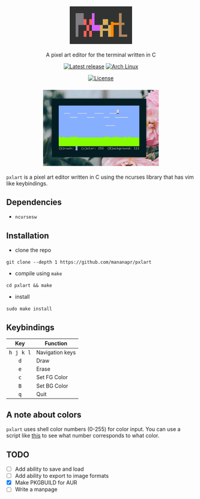 <h3 align="center"><img src="logo.png" height="100px"></h3>
<p align="center">A pixel art editor for the terminal written in C</p>

<p align="center">
<a href="https://github.com/mananapr/pxlart/releases/latest"><img src="https://img.shields.io/badge/release-v1.0-blue.svg" alt="Latest release" /></a>
<a href="https://aur.archlinux.org/packages/pxlart"><img src="https://img.shields.io/badge/aur-v1.0-blue.svg" alt="Arch Linux" /></a>
</p>

<p align="center">
<a href="https://github.com/mananapr/cfiles/blob/master/LICENSE"><img src="https://img.shields.io/badge/license-MIT-yellow.svg" alt="License" /></a>
</p>

<h3 align="center"><img src="scrot.png" width="61%"></h3>

`pxlart` is a pixel art editor written in C using the ncurses library that has vim like keybindings.

## Dependencies
- `ncursesw`

## Installation
- clone the repo

`git clone --depth 1 https://github.com/mananapr/pxlart`

- compile using `make`

`cd pxlart && make`

- install

`sudo make install`

## Keybindings
| Key | Function |
|:---:| --- |
| <kbd>h j k l</kbd> | Navigation keys |
| <kbd>d</kbd> | Draw |
| <kbd>e</kbd> | Erase |
| <kbd>c</kbd> | Set FG Color |
| <kbd>B</kbd> | Set BG Color |
| <kbd>q</kbd> | Quit |

## A note about colors
`pxlart` uses shell color numbers (0-255) for color input. You can use a script like [this](https://gist.github.com/MicahElliott/719710) to see what number corresponds to what color.

## TODO
- [ ] Add ability to save and load
- [ ] Add ability to export to image formats
- [x] Make PKGBUILD for AUR
- [ ] Write a manpage
